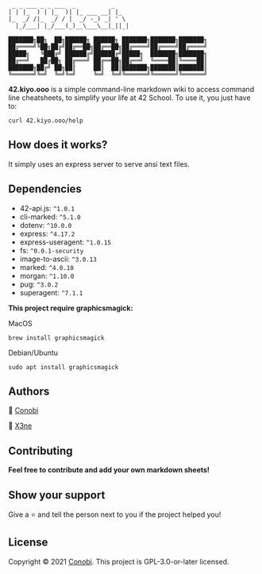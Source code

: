 ```
 _ _ ___ _ _ ___  _          _
| | |_  ) | |_  )| |_ ___ __| |_
|_  _/ /|_  _/ / |  _/ -_) _| ' \
  |_/___| |_/___(_)__\___\__|_||_|

███████╗██╗  ██╗██████╗ ██████╗ ███████╗███████╗███████╗
██╔════╝╚██╗██╔╝██╔══██╗██╔══██╗██╔════╝██╔════╝██╔════╝
█████╗   ╚███╔╝ ██████╔╝██████╔╝█████╗  ███████╗███████╗
██╔══╝   ██╔██╗ ██╔═══╝ ██╔══██╗██╔══╝  ╚════██║╚════██║
███████╗██╔╝ ██╗██║     ██║  ██║███████╗███████║███████║
╚══════╝╚═╝  ╚═╝╚═╝     ╚═╝  ╚═╝╚══════╝╚══════╝╚══════╝
```

**42.kiyo.ooo** is a simple command-line markdown wiki to access command line cheatsheets, to simplify your life at 42 School.
To use it, you just have to:
```
curl 42.kiyo.ooo/help
```
## How does it works?
It simply uses an express server to serve ansi text files.

## Dependencies
* 42-api.js: `^1.0.1`
* cli-marked: `^5.1.0`
* dotenv: `^10.0.0`
* express: `^4.17.2`
* express-useragent: `^1.0.15`
* fs: `^0.0.1-security`
* image-to-ascii: `^3.0.13`
* marked: `^4.0.10`
* morgan: `^1.10.0`
* pug: `^3.0.2`
* superagent: `^7.1.1`

**This project require graphicsmagick:**

MacOS
```
brew install graphicsmagick
```
Debian/Ubuntu
```
sudo apt install graphicsmagick
```

## Authors
👤 [Conobi](https://kiyo.ooo/)

👤 [X3ne](https://narcisserael.xyz)

## Contributing
**Feel free to contribute and add your own markdown sheets!**

## Show your support
Give a ⭐️ and tell the person next to you if the project helped you!

## License
Copyright © 2021 [Conobi](https://kiyo.ooo/).
This project is GPL-3.0-or-later licensed.
